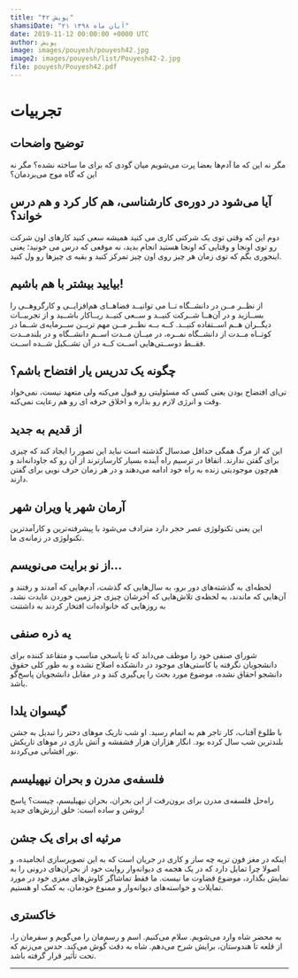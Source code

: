 ```yaml
---
title: "پویش ۴۲"
shamsiDate: "۲۱ آبان ماه ۱۳۹۸"
date: 2019-11-12 00:00:00 +0000 UTC
author: پویش
image: images/pouyesh/pouyesh42.jpg
image2: images/pouyesh/list/Pouyesh42-2.jpg
file: pouyesh/Pouyesh42.pdf
---
```


تجربیات
===============

توضیح واضحات
-------
مگر نه این که ما آدم‌ها بعضا پرت می‌شویم میان گودی که برای ما ساخته نشده؟ مگر نه این که گاه موج می‌بردمان؟

آیا می‌شود در دوره‌ی کارشناسی، هم کار کرد و هم درس خواند؟
---
دوم این که وقتی توی یک شرکتی کاری می کنید همیشه سعی کنید کارهای اون شرکت رو توی اونجا و وقتایی که اونجا هستید انجام بدید، نه موقعی که درس می خونید؛ یعنی اینجوری بگم که توی زمان هر چیز روی اون چیز تمرکز کنید و بقیه ی چیزها رو ول کنید.

بیایید بیشتر با هم باشیم!
---
از نظــر مــن در دانشــگاه تــا می توانیــد فضاهــای هم‌افزایــی و کارگروهــی را بســازید و در آن‌هــا شــرکت کنیــد و ســعی کنیــد ریــاکار باشــید و از تجربیــات دیگــران هــم اســتفاده کنیــد. کــه بــه نظــر مــن مهم تریــن ســرمایه‌ی شــما در کوتــاه مــدت از دانشــگاه نمــره، در میــان مــدت اســم دانشــگاه و در بلندمــدت فقــط دوســتی‌هایی اســت کــه در آن تشــکیل شــده اســت.

چگونه یک تدریس یار افتضاح باشم؟ 
---
تی‌ای افتضاح بودن یعنی کسی که مسئولیتی رو قبول می‌کنه ولی متعهد نیست، نمی‌خواد وقت و انرژی لازم رو بذاره و اخلاق حرفه ای رو هم رعایت نمی‌کنه. 

از قدیم به جدید
---
این که از مرگ همگی حداقل صدسال گذشته است نباید این تصور را ایجاد کند که چیزی برای گفتن ندارند. اتفاقا در ترسیم راه آینده بسیار کارسازترند از آن رو که جاودانه‌اند و هم‌چون موجودیتی زنده به راه خود ادامه می‌دهند و در هر زمان حرف نویی برای گفتن دارند.

آرمان شهر یا ویران شهر
---
این یعنی تکنولوژی عصر حجر دارد مترادف می‌شود با پیشرفته‌ترین و کارآمدترین تکنولوژی در زمانه‌ی ما.

از نو برایت می‌نویسم...
---
لحظه‌ای به گذشته‌های دور برو، به سال‌هایی که گذشت، آدم‌هایی که آمدند و رفتند و آن‌هایی که ماندند، به لحظه‌ی تلاش‌هایی که آخرشان چیزی جز زمین خوردن عایدت نشد، به روزهایی که خانواده‌ات افتخار کردند به داشتنت 

یه ذره صنفی
---
شورای صنفی خود را موظف می‌داند که تا پاسخی مناسب و متقاعد کننده برای دانشجویان نگرفته یا کاستی‌های موجود در دانشکده اصلاح نشده و به طور کلی حقوق دانشجو احقاق نشده، موضوع مورد بحث را پی‌گیری کند و در مقابل دانشجویان پاسخ‌گو باشد. 

گیسوان یلدا
---
با طلوع آفتاب، کار تاجر هم به اتمام رسید. او شب تاریک موهای دختر را تبدیل به جشن بلندترین شب سال کرده بود. انگار هزاران هزار فشفشه و آتش بازی در موهای تاریکش نور افشانی می‌کردند. 

فلسفه‌ی مدرن و بحران نیهیلیسم
---
راه‌حل فلسفه‌ی مدرن برای برون‌رفت از این بحران، بحران نیهیلیسم، چیست؟ پاسخ روشن و ساده است: خلق ارزش‌های جدید!
 
مرثیه ای برای یک جشن 
---
اینکه در مغز فون تریه چه ساز و کاری در  جریان است که به این تصویرسازی انجامیده، و اصولا چرا تمایل دارد که در یک هجمه ی دیوانه‌وار روایت خود از بحران‌های درونی را به نمایش بگذارد، موضوع قضاوت ما نیست. ما فقط تماشاگر کاوش‌های مغزی خود در مورد تمایلات و خواسته‌های دیوانه‌وار و ممنوع خودمان، به کمک او هستیم.

خاکستری
---
به محضر شاه وارد می‌شویم. سلام می‌کنیم. اسم و رسم‌مان را می‌گویم و سفرمان را، از قلعه تا هندوستان، برایش شرح می‌دهم. شاه به دقت گوش  می‌کند. حدس می‌زنم که تحت تأثیر قرار گرفته باشد. 


----
